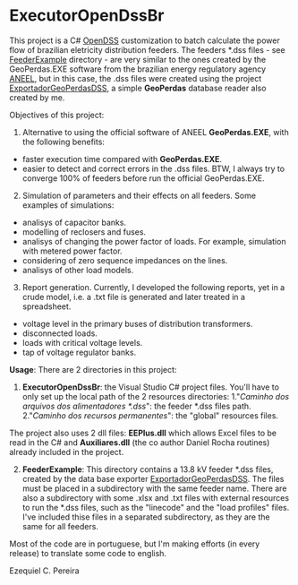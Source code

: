 # ExecutorOpenDssBr
This project is a C# [OpenDSS](http://smartgrid.epri.com/SimulationTool.aspx) customization to batch calculate the power flow of brazilian eletricity distribution feeders. The feeders \*.dss files - see [FeederExample](https://github.com/Zecao/ExecutorOpenDssBr/tree/master/FeederExample) directory - are very similar to the ones created by the GeoPerdas.EXE software from the brazilian energy regulatory agency [ANEEL](http://aneel.gov.br/), but in this case, the .dss files were created using the project [ExportadorGeoPerdasDSS](https://github.com/Zecao/ExportadorGeoPerdasDSS), a simple **GeoPerdas** database reader also created by me. 

Objectives of this project:
1. Alternative to using the official software of ANEEL **GeoPerdas.EXE**, with the following benefits:
- faster execution time compared with **GeoPerdas.EXE**. 
- easier to detect and correct errors in the .dss files. BTW, I always try to converge 100% of feeders before run the official GeoPerdas.EXE.

2. Simulation of parameters and their effects on all feeders. Some examples of simulations:
- analisys of capacitor banks.
- modelling of reclosers and fuses.
- analisys of changing the power factor of loads. For example, simulation with metered power factor.
- considering of zero sequence impedances on the lines.
- analisys of other load models.

3. Report generation.
Currently, I developed the following reports, yet in a crude model, i.e. a .txt file is generated and later treated in a spreadsheet.
- voltage level in the primary buses of distribution transformers.
- disconnected loads.
- loads with critical voltage levels.
- tap of voltage regulator banks.

**Usage**: 
There are 2 directories in this project:

1. **ExecutorOpenDssBr**: the Visual Studio C# project files. You'll have to only set up the local path of the 2 resources directories:
1."*Caminho dos arquivos dos alimentadores \*.dss*": the feeder \*.dss files path.
2."*Caminho dos recursos permanentes*": the "global" resources files.

The project also uses 2 dll files: **EEPlus.dll** which allows Excel files to be read in the C# and **Auxiliares.dll** (the co author Daniel Rocha routines) already included in the project.    

2. **FeederExample**: This directory contains a 13.8 kV feeder *.dss files, created by the data base exporter [ExportadorGeoPerdasDSS](https://github.com/Zecao/ExportadorGeoPerdasDSS). The files must be placed in a subdirectory with the same feeder name. 
There are also a subdirectory with some .xlsx and .txt files with external resources to run the *.dss files, such as the "linecode" and the "load profiles" files.  I've included thise files in a separated subdirectory, as they are the same for all feeders.

Most of the code are in portuguese, but I'm making efforts (in every release) to translate some code to english.

Ezequiel C. Pereira
